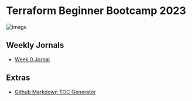 # Terraform Beginner Bootcamp 2023
![image](https://github.com/eyob-berhe/terraform-beginner-bootcamp-2023/assets/129125707/1a2856fa-ba6a-4129-864c-e2bf36a4416c)


## Weekly Jornals
 - [Week 0 Jornal](jornal/week0.md)

## Extras
- [Github Markdown TOC Generator](https://ecotrust-canada.github.io/markdown-toc/)
